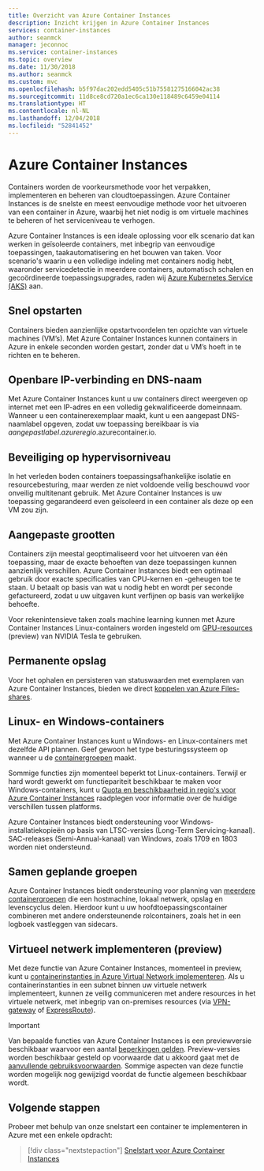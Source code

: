 ```yaml
---
title: Overzicht van Azure Container Instances
description: Inzicht krijgen in Azure Container Instances
services: container-instances
author: seanmck
manager: jeconnoc
ms.service: container-instances
ms.topic: overview
ms.date: 11/30/2018
ms.author: seanmck
ms.custom: mvc
ms.openlocfilehash: b5f97dac202edd5405c51b75581275166042ac38
ms.sourcegitcommit: 11d8ce8cd720a1ec6ca130e118489c6459e04114
ms.translationtype: HT
ms.contentlocale: nl-NL
ms.lasthandoff: 12/04/2018
ms.locfileid: "52841452"
---
```

# <a name="azure-container-instances"></a>Azure Container Instances

Containers worden de voorkeursmethode voor het verpakken, implementeren en beheren van cloudtoepassingen. Azure Container Instances is de snelste en meest eenvoudige methode voor het uitvoeren van een container in Azure, waarbij het niet nodig is om virtuele machines te beheren of het serviceniveau te verhogen.

Azure Container Instances is een ideale oplossing voor elk scenario dat kan werken in geïsoleerde containers, met inbegrip van eenvoudige toepassingen, taakautomatisering en het bouwen van taken. Voor scenario's waarin u een volledige indeling met containers nodig hebt, waaronder servicedetectie in meerdere containers, automatisch schalen en gecoördineerde toepassingsupgrades, raden wij [Azure Kubernetes Service (AKS)](../aks/index.yml) aan.

## <a name="fast-startup-times"></a>Snel opstarten

Containers bieden aanzienlijke opstartvoordelen ten opzichte van virtuele machines (VM’s). Met Azure Container Instances kunnen containers in Azure in enkele seconden worden gestart, zonder dat u VM’s hoeft in te richten en te beheren.

## <a name="public-ip-connectivity-and-dns-name"></a>Openbare IP-verbinding en DNS-naam

Met Azure Container Instances kunt u uw containers direct weergeven op internet met een IP-adres en een volledig gekwalificeerde domeinnaam. Wanneer u een containerexemplaar maakt, kunt u een aangepast DNS-naamlabel opgeven, zodat uw toepassing bereikbaar is via *aangepastlabel*.*azureregio*.azurecontainer.io.

## <a name="hypervisor-level-security"></a>Beveiliging op hypervisorniveau

In het verleden boden containers toepassingsafhankelijke isolatie en resourcebesturing, maar werden ze niet voldoende veilig beschouwd voor onveilig multitenant gebruik. Met Azure Container Instances is uw toepassing gegarandeerd even geïsoleerd in een container als deze op een VM zou zijn.

## <a name="custom-sizes"></a>Aangepaste grootten

Containers zijn meestal geoptimaliseerd voor het uitvoeren van één toepassing, maar de exacte behoeften van deze toepassingen kunnen aanzienlijk verschillen. Azure Container Instances biedt een optimaal gebruik door exacte specificaties van CPU-kernen en -geheugen toe te staan. U betaalt op basis van wat u nodig hebt en wordt per seconde gefactureerd, zodat u uw uitgaven kunt verfijnen op basis van werkelijke behoefte.

Voor rekenintensieve taken zoals machine learning kunnen met Azure Container Instances Linux-containers worden ingesteld om [GPU-resources](container-instances-gpu.md) (preview) van NVIDIA Tesla te gebruiken.

## <a name="persistent-storage"></a>Permanente opslag

Voor het ophalen en persisteren van statuswaarden met exemplaren van Azure Container Instances, bieden we direct [koppelen van Azure Files-shares](container-instances-mounting-azure-files-volume.md).

## <a name="linux-and-windows-containers"></a>Linux- en Windows-containers

Met Azure Container Instances kunt u Windows- en Linux-containers met dezelfde API plannen. Geef gewoon het type besturingssysteem op wanneer u de [containergroepen](container-instances-container-groups.md) maakt.

Sommige functies zijn momenteel beperkt tot Linux-containers. Terwijl er hard wordt gewerkt om functiepariteit beschikbaar te maken voor Windows-containers, kunt u [Quota en beschikbaarheid in regio's voor Azure Container Instances](container-instances-quotas.md) raadplegen voor informatie over de huidige verschillen tussen platforms.

Azure Container Instances biedt ondersteuning voor Windows-installatiekopieën op basis van LTSC-versies (Long-Term Servicing-kanaal). SAC-releases (Semi-Annual-kanaal) van Windows, zoals 1709 en 1803 worden niet ondersteund.

## <a name="co-scheduled-groups"></a>Samen geplande groepen

Azure Container Instances biedt ondersteuning voor planning van [meerdere containergroepen](container-instances-container-groups.md) die een hostmachine, lokaal netwerk, opslag en levenscyclus delen. Hierdoor kunt u uw hoofdtoepassingscontainer combineren met andere ondersteunende rolcontainers, zoals het in een logboek vastleggen van sidecars.

## <a name="virtual-network-deployment-preview"></a>Virtueel netwerk implementeren (preview)

Met deze functie van Azure Container Instances, momenteel in preview, kunt u [containerinstanties in Azure Virtual Network implementeren](container-instances-vnet.md). Als u containerinstanties in een subnet binnen uw virtuele netwerk implementeert, kunnen ze veilig communiceren met andere resources in het virtuele netwerk, met inbegrip van on-premises resources (via [VPN-gateway](../vpn-gateway/vpn-gateway-about-vpngateways.md) of [ ExpressRoute](../expressroute/expressroute-introduction.md)).

> [!IMPORTANT]
> Van bepaalde functies van Azure Container Instances is een previewversie beschikbaar waarvoor een aantal [beperkingen gelden](container-instances-vnet.md#preview-limitations). Preview-versies worden beschikbaar gesteld op voorwaarde dat u akkoord gaat met de [aanvullende gebruiksvoorwaarden][terms-of-use]. Sommige aspecten van deze functie worden mogelijk nog gewijzigd voordat de functie algemeen beschikbaar wordt.

## <a name="next-steps"></a>Volgende stappen

Probeer met behulp van onze snelstart een container te implementeren in Azure met een enkele opdracht:

> [!div class="nextstepaction"]
> [Snelstart voor Azure Container Instances](container-instances-quickstart.md)

<!-- LINKS - External -->
[terms-of-use]: https://azure.microsoft.com/support/legal/preview-supplemental-terms/
